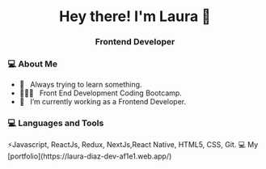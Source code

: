 <h1 align="center">Hey there! I'm Laura 👋 </h1>
<h3 align="center">Frontend Developer </h3>
<div>
<div align="left"> 
  <h3> 💻 About Me </h3>

  - 🌻 &nbsp; Always trying to learn something.
  - 👩🏽‍💻 &nbsp; Front End Development Coding Bootcamp.
  - 🥰 &nbsp; I’m currently working as a Frontend Developer. 
</div> 
</div>

<div>
  <h3> 💻 Languages and Tools </h3>
  <p>
    ⚡️Javascript, ReactJs, Redux, NextJs,React Native, HTML5, CSS, Git. 
    💻 My [portfolio](https://laura-diaz-dev-af1e1.web.app/)
    
  <p>
</div> 
